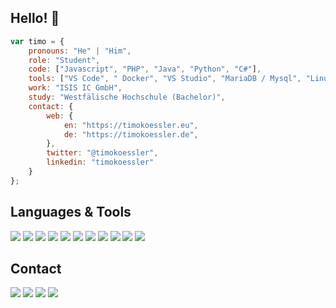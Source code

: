 ## Hello! 👋
```javascript
var timo = {
	pronouns: "He" | "Him",
	role: "Student",
	code: ["Javascript", "PHP", "Java", "Python", "C#"],
	tools: ["VS Code", " Docker", "VS Studio", "MariaDB / Mysql", "Linux", "MongoDB"],
	work: "ISIS IC GmbH",
	study: "Westfälische Hochschule (Bachelor)",
	contact: {
		web: {
			en: "https://timokoessler.eu",
			de: "https://timokoessler.de",
		},
		twitter: "@timokoessler",
		linkedin: "timokoessler"
	}
};
```
## Languages & Tools
![](https://img.shields.io/badge/Code-Javascript-blue?style=flat&logo=javascript&logoColor=white) ![](https://img.shields.io/badge/Code-PHP-blue?style=flat&logo=php&logoColor=white) ![](https://img.shields.io/badge/Code-Java-blue?style=flat&logo=java&logoColor=white) ![](https://img.shields.io/badge/Code-Python-blue?style=flat&logo=python&logoColor=white)  ![](https://img.shields.io/badge/Code-C%23-blue?style=flat&logo=c%20sharp&logoColor=white) 
![](https://img.shields.io/badge/Tools-VS%20Code-blue?style=flat&logo=Visual%20Studio%20Code&logoColor=white) ![](https://img.shields.io/badge/Tools-Docker-blue?style=flat&logo=docker&logoColor=white) ![](https://img.shields.io/badge/Tools-Visual%20Studio-blue?style=flat&logo=Visual%20Studio&logoColor=white) ![](https://img.shields.io/badge/DB-MariaDB%20/%20MySQL-blue?style=flat&logo=mariadb&logoColor=white)
![](https://img.shields.io/badge/OS-Linux%20(esp.%20Debian)-blue?style=flat&logo=linux&logoColor=white) ![](https://img.shields.io/badge/DB-MongoDB-blue?style=flat&logo=mongodb&logoColor=white)

## Contact
[![](https://img.shields.io/badge/My%20Website-English-success?style=flat&logo=Microsoft%20Edge&logoColor=white)](https://timokoessler.eu) [![](https://img.shields.io/badge/Meine%20Website-German-success?style=flat&logo=Microsoft%20Edge&logoColor=white)](https://timokoessler.de)
[![](https://img.shields.io/badge/Social-Twitter-red?style=flat&logo=twitter&logoColor=white)](https://twitter.com/timokoessler) [![](https://img.shields.io/badge/Social-LinkedIn-red?style=flat&logo=linkedin&logoColor=white)](https://linkedin.com/in/timokoessler)
